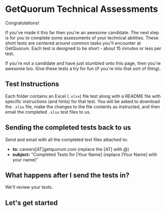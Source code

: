 # GetQuorum Technical Assessments

Congratulations!

If you've made it this far then you're an awesome candidate. The next step is for you to complete some assessments of your technical abilities. These short tests are centered around common tasks you'll encounter at GetQuorum. Each test is designed to be short - about 15 minutes or less per test.

If you're not a candidate and have just stumbled onto this page, then you're awesome too. Give these tests a try for fun (if you're into that sort of thing).

## Test Instructions

Each folder contains an Excel (`.xlsx`) file test along with a README file with specific instructions (and hints) for that test. You will be asked to download the `.xlsx` file, make the changes to the file contents as instructed, and then email the completed `.xlsx` test files to us.

## Sending the completed tests back to us

Send and email with all the completed test files attached to:

- **to:** careers[AT]getquorum.com (replace the [AT] with @)
- **subject:** "Completed Tests for [Your Name] (replace [Your Name] with your name)"

## What happens after I send the tests in?

We'll review your tests.

## Let's get started
